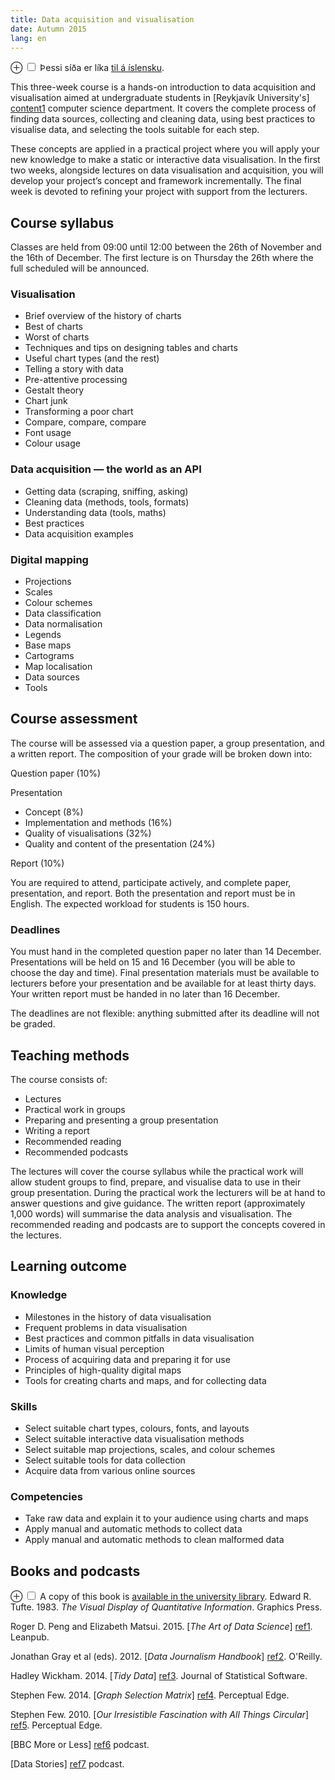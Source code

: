 ```yaml
---
title: Data acquisition and visualisation
date: Autumn 2015
lang: en
---
```



<label for="mn-icelandic" class="margin-toggle">&#8853;</label>
<input type="checkbox" id="mn-icelandic" class="margin-toggle"/>
<span class="marginnote">Þessi síða er líka <a href="/2015/islenska/">til á íslensku</a>.</span>

This three-week course is a hands-on introduction to data acquisition and visualisation aimed at undergraduate students in
[Reykjavík University's] [content1] computer science department. It covers the complete process of finding data sources, collecting and cleaning data, using best practices to visualise data, and selecting the tools suitable for each step.
 
These concepts are applied in a practical project where you will apply your new knowledge to make a static or interactive data visualisation. In the first two weeks, alongside lectures on data visualisation and acquisition, you will develop your project’s concept and framework incrementally. The final week is devoted to refining your project with support from the lecturers.

[content1]: http://www.ru.is/


## Course syllabus

Classes are held from 09:00 until 12:00 between the 26th of November and the 16th of  December.
The first lecture is on Thursday the 26th where the full scheduled will be announced.

### Visualisation

* Brief overview of the history of charts
* Best of charts
* Worst of charts
* Techniques and tips on designing tables and charts
* Useful chart types (and the rest)
* Telling a story with data
* Pre-attentive processing
* Gestalt theory
* Chart junk
* Transforming a poor chart
* Compare, compare, compare
* Font usage
* Colour usage

### Data acquisition — the world as an API

* Getting data (scraping, sniffing, asking)
* Cleaning data (methods, tools, formats)
* Understanding data (tools, maths)
* Best practices
* Data acquisition examples

### Digital mapping

* Projections
* Scales
* Colour schemes
* Data classification
* Data normalisation
* Legends
* Base maps
* Cartograms
* Map localisation
* Data sources
* Tools


## Course assessment

The course will be assessed via a question paper, a group presentation, and a
written report. The composition of your grade will be broken down into:

Question paper (10%)

Presentation

  * Concept (8%)
  * Implementation and methods (16%)
  * Quality of visualisations (32%)
  * Quality and content of the presentation (24%)

Report (10%)

You are required to attend, participate actively, and complete paper,
presentation, and report. Both the presentation and report must be in English.
The expected workload for students is 150 hours.

### Deadlines

You must hand in the completed question paper no later than 14 December.
Presentations will be held on 15 and 16 December (you will be able to choose
the day and time). Final presentation materials must be available to lecturers
before your presentation and be available for at least thirty days. Your
written report must be handed in no later than 16 December.

The deadlines are not flexible: anything submitted after its deadline will not
be graded.


## Teaching methods

The course consists of:

* Lectures
* Practical work in groups
* Preparing and presenting a group presentation
* Writing a report
* Recommended reading
* Recommended podcasts

The lectures will cover the course syllabus while the practical work will allow student groups to find, prepare, and visualise data to use in their group presentation. During the practical work the lecturers will be at hand to answer questions and give guidance. The written report (approximately 1,000 words) will summarise the data analysis and visualisation. The recommended reading and podcasts are to support the concepts covered in the lectures.


## Learning outcome

### Knowledge

* Milestones in the history of data visualisation
* Frequent problems in data visualisation
* Best practices and common pitfalls in data visualisation
* Limits of human visual perception
* Process of acquiring data and preparing it for use
* Principles of high-quality digital maps
* Tools for creating charts and maps, and for collecting data

### Skills

* Select suitable chart types, colours, fonts, and layouts
* Select suitable interactive data visualisation methods
* Select suitable map projections, scales, and colour schemes
* Select suitable tools for data collection
* Acquire data from various online sources

### Competencies

* Take raw data and explain it to your audience using charts and maps
* Apply manual and automatic methods to collect data
* Apply manual and automatic methods to clean malformed data


## Books and podcasts

<label for="mn-bookcopy" class="margin-toggle">&#8853;</label>
<input type="checkbox" id="mn-bookcopy" class="margin-toggle"/>
<span class="marginnote">A copy of this book is <a href="http://leitir.is/primo_library/libweb/action/display.do?fn=search&recIds=ICE01_PRIMO001356766&tabs=locationsTab">available in the university library</a>.</span>
Edward R. Tufte. 1983. *The Visual Display of Quantitative Information*. Graphics Press.

Roger D. Peng and Elizabeth Matsui. 2015. [*The Art of Data Science*] [ref1]. Leanpub.

Jonathan Gray et al (eds). 2012. [*Data Journalism Handbook*] [ref2]. O'Reilly.

Hadley Wickham. 2014. [*Tidy Data*] [ref3]. Journal of Statistical Software.

Stephen Few. 2014. [*Graph Selection Matrix*] [ref4]. Perceptual Edge.

Stephen Few. 2010. [*Our Irresistible Fascination with All Things Circular*] [ref5]. Perceptual Edge.

[BBC More or Less] [ref6] podcast.

[Data Stories] [ref7] podcast.


[ref1]: https://leanpub.com/artofdatascience
[ref2]: http://datajournalismhandbook.org/
[ref3]: http://www.jstatsoft.org/article/view/v059i10/v59i10.pdf
[ref4]: https://www.perceptualedge.com/articles/misc/Graph_Selection_Matrix.pdf
[ref5]: http://www.perceptualedge.com/articles/visual_business_intelligence/our_fascination_with_all_things_circular.pdf
[ref6]: http://www.bbc.co.uk/programmes/p02nrss1
[ref7]: http://datastori.es/
